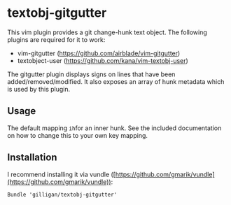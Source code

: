 textobj-gitgutter
=================

This vim plugin provides a git change-hunk text object. The following plugins are required for it to work:

  - vim-gitgutter (https://github.com/airblade/vim-gitgutter)
  - textobject-user (https://github.com/kana/vim-textobj-user)

The gitgutter plugin displays signs on lines that have been added/removed/modified. It also exposes an array of hunk metadata which is used by this plugin.

Usage
-----
The default mapping `ih`for an inner hunk. See the included documentation on how to change this to your own key mapping.

Installation
------------
I recommend installing it via vundle ([https://github.com/gmarik/vundle](https://github.com/gmarik/vundle)):

    Bundle 'gilligan/textobj-gitgutter'
